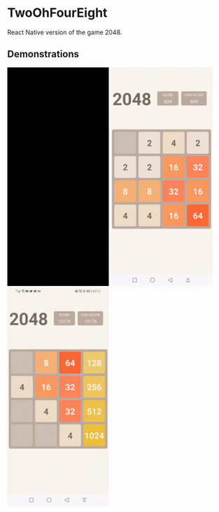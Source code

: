 # TwoOhFourEight

React Native version of the game 2048.

## Demonstrations

<img src="demonstrations/highScore.gif" alt="menu" height="500"/>

<img src="demonstrations/losing.gif" alt="menu" height="500"/>

<img src="demonstrations/winning.gif" alt="menu" height="500"/>
